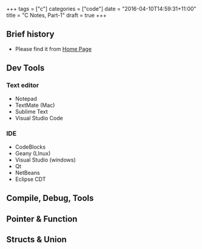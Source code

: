 +++
tags = ["c"]
categories = ["code"]
date = "2016-04-10T14:59:31+11:00"
title = "C Notes, Part-1"
draft = true
+++


## Brief history
* Please find it from [Home Page](/#C)

## Dev Tools

### Text editor
* Notepad
* TextMate (Mac)
* Sublime Text
* Visual Studio Code

### IDE
* CodeBlocks
* Geany (LInux)
* Visual Studio (windows)
* Qt 
* NetBeans
* Eclipse CDT


## Compile, Debug, Tools




## Pointer & Function



## Structs & Union

## 